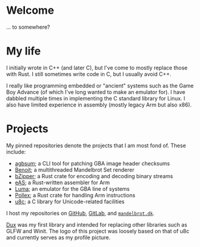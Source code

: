 # Welcome

... to somewhere?

# My life

I initially wrote in C++ (and later C), but I've come to mostly replace those with Rust.
I still sometimes write code in C, but I usually avoid C++.

I really like programming embedded or "ancient" systems such as the Game Boy Advance (of which I've long wanted to make an emulator for).
I have dabbled multiple times in implementing the C standard library for Linux.
I also have limited experience in assembly (mostly legacy Arm but also x86).

# Projects

My pinned repositories denote the projects that I am most fond of.
These include:

* [agbsum](https://github.com/bjoernager/agbsum/); a CLI tool for patching GBA image header checksums
* [Benoit](https://github.com/bjoernager/benoit/); a multithreaded Mandelbrot Set renderer
* [bZipper](https://github.com/bjoernager/bzipper/); a Rust crate for encoding and decoding binary streams
* [eAS](https://github.com/bjoernager/eas/); a Rust-written assembler for Arm
* [Luma](https://github.com/bjoernager/luma/); an emulator for the GBA line of systems
* [Pollex](https://github.com/bjoernager/pollex/); a Rust crate for handling Arm instructions
* [u8c](https://github.com/bjoernager/u8c/); a C library for Unicode-related facilities

I host my repositories on [GitHub](https://github.com/bjoernager/), [GitLab](https://gitlab.com/bjoernager/), and [`mandelbrot.dk`](https://mandelbrot.dk/).  

[Dux](https://github.com/bjoernager/dux/) was my first library and intended for replacing other libraries such as GLFW and Winit.
The logo of this project was loosely based on that of u8c and currently serves as my profile picture.

